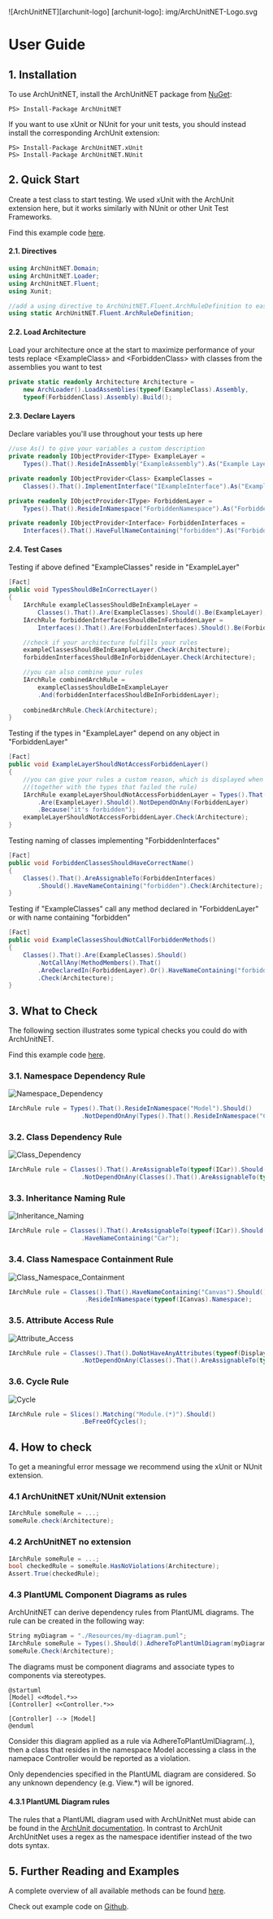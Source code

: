 ![ArchUnitNET][archunit-logo]
[archunit-logo]: img/ArchUnitNET-Logo.svg

# User Guide

## 1. Installation
To use ArchUnitNET, install the ArchUnitNET package from [NuGet](https://www.nuget.org/packages/TngTech.ArchUnitNET/):
```posh
PS> Install-Package ArchUnitNET
```
If you want to use xUnit or NUnit for your unit tests, you should instead install the corresponding ArchUnit extension:
```posh
PS> Install-Package ArchUnitNET.xUnit
PS> Install-Package ArchUnitNET.NUnit
```
## 2. Quick Start

Create a test class to start testing. We used xUnit with the ArchUnit extension here, but it works similarly with NUnit or other Unit Test Frameworks.

Find this example code [here](https://github.com/TNG/ArchUnitNET/blob/master/ExampleTest/ExampleArchUnitTest.cs).
#### 2.1. Directives
```cs
using ArchUnitNET.Domain;
using ArchUnitNET.Loader;
using ArchUnitNET.Fluent;
using Xunit;

//add a using directive to ArchUnitNET.Fluent.ArchRuleDefinition to easily define ArchRules
using static ArchUnitNET.Fluent.ArchRuleDefinition;
```

#### 2.2. Load Architecture
Load your architecture once at the start to maximize performance of your tests
replace <ExampleClass\> and <ForbiddenClass\> with classes from the assemblies you want to test
```cs
private static readonly Architecture Architecture =
    new ArchLoader().LoadAssemblies(typeof(ExampleClass).Assembly, 
    typeof(ForbiddenClass).Assembly).Build();
```
#### 2.3. Declare Layers
Declare variables you'll use throughout your tests up here
```cs
//use As() to give your variables a custom description
private readonly IObjectProvider<IType> ExampleLayer =
    Types().That().ResideInAssembly("ExampleAssembly").As("Example Layer");

private readonly IObjectProvider<Class> ExampleClasses =
    Classes().That().ImplementInterface("IExampleInterface").As("Example Classes");

private readonly IObjectProvider<IType> ForbiddenLayer =
    Types().That().ResideInNamespace("ForbiddenNamespace").As("Forbidden Layer");

private readonly IObjectProvider<Interface> ForbiddenInterfaces =
    Interfaces().That().HaveFullNameContaining("forbidden").As("Forbidden Interfaces");

```
#### 2.4. Test Cases

Testing if above defined "ExampleClasses" reside in "ExampleLayer"
```cs
[Fact]
public void TypesShouldBeInCorrectLayer()
{
    IArchRule exampleClassesShouldBeInExampleLayer =
        Classes().That().Are(ExampleClasses).Should().Be(ExampleLayer);
    IArchRule forbiddenInterfacesShouldBeInForbiddenLayer =
        Interfaces().That().Are(ForbiddenInterfaces).Should().Be(ForbiddenLayer);

    //check if your architecture fulfills your rules
    exampleClassesShouldBeInExampleLayer.Check(Architecture);
    forbiddenInterfacesShouldBeInForbiddenLayer.Check(Architecture);

    //you can also combine your rules
    IArchRule combinedArchRule =
        exampleClassesShouldBeInExampleLayer
		.And(forbiddenInterfacesShouldBeInForbiddenLayer);
			
    combinedArchRule.Check(Architecture);
}
```
Testing if the types in "ExampleLayer" depend on any object in "ForbiddenLayer"
```cs
[Fact]
public void ExampleLayerShouldNotAccessForbiddenLayer()
{
    //you can give your rules a custom reason, which is displayed when it fails
    //(together with the types that failed the rule)
    IArchRule exampleLayerShouldNotAccessForbiddenLayer = Types().That()
		.Are(ExampleLayer).Should().NotDependOnAny(ForbiddenLayer)
		.Because("it's forbidden");
    exampleLayerShouldNotAccessForbiddenLayer.Check(Architecture);
}
```
Testing naming of classes implementing "ForbiddenInterfaces"
```cs
[Fact]
public void ForbiddenClassesShouldHaveCorrectName()
{
    Classes().That().AreAssignableTo(ForbiddenInterfaces)
        .Should().HaveNameContaining("forbidden").Check(Architecture);
}
```
Testing if "ExampleClasses" call any method declared in "ForbiddenLayer" or with name containing "forbidden"
```cs
[Fact]
public void ExampleClassesShouldNotCallForbiddenMethods()
{
    Classes().That().Are(ExampleClasses).Should()
		.NotCallAny(MethodMembers().That()
		.AreDeclaredIn(ForbiddenLayer).Or().HaveNameContaining("forbidden"))
        .Check(Architecture);
}
```
## 3. What to Check
The following section illustrates some typical checks you could do with ArchUnitNET.

Find this example code [here](https://github.com/TNG/ArchUnitNET/tree/master/ExampleTest).

### 3.1. Namespace Dependency Rule
![Namespace_Dependency](img/namespace_dependency.svg)
```cs
IArchRule rule = Types().That().ResideInNamespace("Model").Should()
                    .NotDependOnAny(Types().That().ResideInNamespace("Controller"));
```
### 3.2. Class Dependency Rule
![Class_Dependency](img/class_dependency.svg)
```cs
IArchRule rule = Classes().That().AreAssignableTo(typeof(ICar)).Should()
                    .NotDependOnAny(Classes().That().AreAssignableTo(typeof(ICanvas)));
```
### 3.3. Inheritance Naming Rule
![Inheritance_Naming](img/inheritance_naming.svg)
```cs
IArchRule rule = Classes().That().AreAssignableTo(typeof(ICar)).Should()
                    .HaveNameContaining("Car");
```
### 3.4. Class Namespace Containment Rule
![Class_Namespace_Containment](img/class_namespace_containment.svg)
```cs
IArchRule rule = Classes().That().HaveNameContaining("Canvas").Should()
                     .ResideInNamespace(typeof(ICanvas).Namespace);
```
### 3.5. Attribute Access Rule
![Attribute_Access](img/attribute_access.svg)
```cs
IArchRule rule = Classes().That().DoNotHaveAnyAttributes(typeof(Display)).Should()
                    .NotDependOnAny(Classes().That().AreAssignableTo(typeof(ICanvas)));
```

### 3.6. Cycle Rule
![Cycle](img/cycle.svg)
```cs
IArchRule rule = Slices().Matching("Module.(*)").Should()
                    .BeFreeOfCycles();
```

## 4. How to check

To get a meaningful error message we recommend using 
the xUnit or NUnit extension.

### 4.1 ArchUnitNET xUnit/NUnit extension

```cs
IArchRule someRule = ...;
someRule.check(Architecture);
```

### 4.2 ArchUnitNET no extension
```cs
IArchRule someRule = ...;
bool checkedRule = someRule.HasNoViolations(Architecture);
Assert.True(checkedRule);
```
### 4.3 PlantUML Component Diagrams as rules
ArchUnitNET can derive dependency rules from PlantUML diagrams. The rule can be created in the following way:
```cs
String myDiagram = "./Resources/my-diagram.puml";
IArchRule someRule = Types().Should().AdhereToPlantUmlDiagram(myDiagram);
someRule.Check(Architecture);
```
The diagrams must be component diagrams and associate types to components via stereotypes. 
```plantuml
@startuml
[Model] <<Model.*>>
[Controller] <<Controller.*>>

[Controller] --> [Model]
@enduml
``` 
Consider this diagram applied as a rule via AdhereToPlantUmlDiagram(..), then a class that resides in the namespace Model accessing a class in the namepace Controller would be reported as a violation.

Only dependencies specified in the PlantUML diagram are considered. So any unknown dependency (e.g.  View.*) will be ignored.
#### 4.3.1 PlantUML Diagram rules
The rules that a PlantUML diagram used with ArchUnitNet must abide can be found in the [ArchUnit documentation](https://www.archunit.org/userguide/html/000_Index.html#_configurations_2). In contrast to ArchUnit ArchUnitNet uses a regex as the namespace identifier instead of the two dots syntax.


## 5. Further Reading and Examples
A complete overview of all available methods can be found [here](additional.md).

Check out example code on [Github](https://github.com/TNG/ArchUnitNET/tree/master/ExampleTest "ExampleTests").
